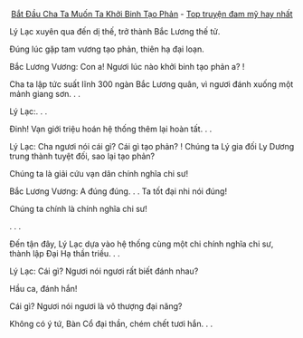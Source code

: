 <div align="center">


[Bắt Đầu Cha Ta Muốn Ta Khởi Binh Tạo Phản](https://truyenchuhub.org/truyen/Bat-dau-Cha-Ta-Muon-Ta-Khoi-Binh-Tao-Phan) - [Top truyện đam mỹ hay nhất](https://truyenchuhub.org/danhsach/truyen-dam-my-hay)
</div>

Lý Lạc xuyên qua đến dị thế, trở thành Bắc Lương thế tử.

Đúng lúc gặp tam vương tạo phản, thiên hạ đại loạn.

Bắc Lương Vương: Con a! Ngươi lúc nào khởi binh tạo phản a? !

Cha ta lập tức suất lĩnh 300 ngàn Bắc Lương quân, vì ngươi đánh xuống một mảnh giang sơn. . .

Lý Lạc:. . .

Đinh! Vạn giới triệu hoán hệ thống thêm lại hoàn tất. . .

Lý Lạc: Cha ngươi nói cái gì? Cái gì tạo phản? ! Chúng ta Lý gia đối Ly Dương trung thành tuyệt đối, sao lại tạo phản?

Chúng ta là giải cứu vạn dân chính nghĩa chi sư!

Bắc Lương Vương: A đúng đúng. . . Ta tốt đại nhi nói đúng!

Chúng ta chính là chính nghĩa chi sư!

. . .

Đến tận đây, Lý Lạc dựa vào hệ thống cùng một chi chính nghĩa chi sư, thành lập Đại Hạ thần triều. . .

Lý Lạc: Cái gì? Ngươi nói ngươi rất biết đánh nhau?

Hầu ca, đánh hắn!

Cái gì? Ngươi nói ngươi là vô thượng đại năng?

Không có ý tứ, Bàn Cổ đại thần, chém chết tươi hắn. . .
